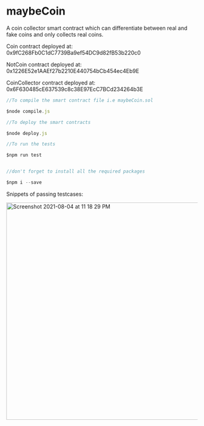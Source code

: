 # maybeCoin
A coin collector smart contract which can differentiate between real and fake coins and only collects real coins.

Coin contract deployed at:  0x9fC268Fb0C1dC7739Ba9ef54DC9d82fB53b220c0

NotCoin contract deployed at:  0x1226E52e1AAEf27b2210E440754bCb454ec4Eb9E

CoinCollector contract deployed at:  0x6F630485cE637539c8c38E97EcC7BCd234264b3E


```js 
//To compile the smart contract file i.e maybeCoin.sol

$node compile.js

//To deploy the smart contracts

$node deploy.js

//To run the tests 

$npm run test


//don't forget to install all the required packages

$npm i --save 

```

Snippets of passing testcases:

<img width="572" alt="Screenshot 2021-08-04 at 11 18 29 PM" src="https://user-images.githubusercontent.com/25965387/128229585-7ce5a5db-549f-4de9-8a1c-0bcb9dbf8b02.png">
